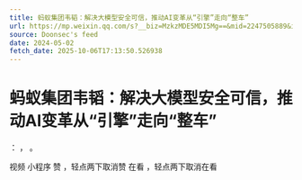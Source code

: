 ```yaml
---
title: 蚂蚁集团韦韬：解决大模型安全可信，推动AI变革从“引擎”走向“整车”
url: https://mp.weixin.qq.com/s?__biz=MzkzMDE5MDI5Mg==&mid=2247505889&idx=2&sn=7d751b91f3f3a12a287f2d210d95a477
source: Doonsec's feed
date: 2024-05-02
fetch_date: 2025-10-06T17:13:50.526938
---
```


# 蚂蚁集团韦韬：解决大模型安全可信，推动AI变革从“引擎”走向“整车”

：
，
。

视频
小程序
赞
，轻点两下取消赞
在看
，轻点两下取消在看